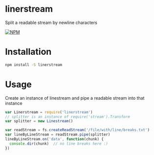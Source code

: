 # linerstream

Split a readable stream by newline characters

[![NPM](https://nodei.co/npm/linestream.png)](https://nodei.co/npm/linerstream/)

# Installation
```bash
npm install -S linerstream
```

# Usage

Create an instance of linestream and pipe a readable stream into that instance

```javascript
var Linerstream = require('linerstream')
// splitter is an instance of require('stream').Transform
var splitter = new Linestream()

var readStream = fs.createReadStream('/file/with/line/breaks.txt')
var lineByLineStream = readStream.pipe(splitter)
lineByLineStream.on('data', function(chunk) {
  console.dir(chunk)  // no line breaks here :)
})
```



